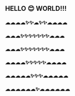 


## HELLO 😊 WORLD!!!<br>
### ☁☁☁☁✨✨☁✨✨☁☁☁☁<br>
### ☁☁☁✨✨✨✨✨✨✨☁☁☁<br>
### ☁☁☁✨✨✨✨✨✨✨☁☁☁<br>
### ☁☁☁☁✨✨✨✨✨☁☁☁☁<br>
### ☁☁☁☁☁✨✨✨☁☁☁☁☁<br>
### ☁☁☁☁☁☁✨☁☁☁☁☁☁<br>

<!--
**wmdash92/wmdash92** is a ✨ _special_ ✨ repository because its `README.md` (this file) appears on your GitHub profile.

Here are some ideas to get you started:

- 🔭 I’m currently working on ...
- 🌱 I’m currently learning ...
- 👯 I’m looking to collaborate on ...
- 🤔 I’m looking for help with ...
- 💬 Ask me about ...
- 📫 How to reach me: ...
- 😄 Pronouns: ...
- ⚡ Fun fact: ...
-->
